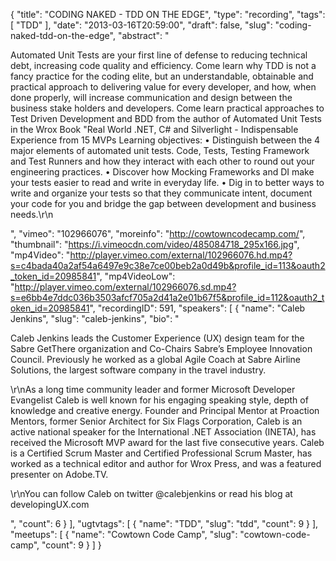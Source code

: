 {
  "title": "CODING NAKED - TDD ON THE EDGE",
  "type": "recording",
  "tags": [
    "TDD"
  ],
  "date": "2013-03-16T20:59:00",
  "draft": false,
  "slug": "coding-naked-tdd-on-the-edge",
  "abstract": "<p>Automated Unit Tests are your first line of defense to reducing technical debt, increasing code quality and efficiency. Come learn why TDD is not a fancy practice for the coding elite, but an understandable, obtainable and practical approach to delivering value for every developer, and how, when done properly, will increase communication and design between the business stake holders and developers. Come learn practical approaches to Test Driven Development and BDD from the author of Automated Unit Tests in the Wrox Book \"Real World .NET, C# and Silverlight - Indispensable Experience from 15 MVPs Learning objectives: • Distinguish between the 4 major elements of automated unit tests. Code, Tests, Testing Framework and Test Runners and how they interact with each other to round out your engineering practices. • Discover how Mocking Frameworks and DI make your tests easier to read and write in everyday life. • Dig in to better ways to write and organize your tests so that they communicate intent, document your code for you and bridge the gap between development and business needs.\r\n</p>",
  "vimeo": "102966076",
  "moreinfo": "http://cowtowncodecamp.com/",
  "thumbnail": "https://i.vimeocdn.com/video/485084718_295x166.jpg",
  "mp4Video": "http://player.vimeo.com/external/102966076.hd.mp4?s=c4bada40a2af54a6497e9c38e7ce00beb2a0d49b&profile_id=113&oauth2_token_id=20985841",
  "mp4VideoLow": "http://player.vimeo.com/external/102966076.sd.mp4?s=e6bb4e7ddc036b3503afcf705a2d41a2e01b67f5&profile_id=112&oauth2_token_id=20985841",
  "recordingID": 591,
  "speakers": [
    {
      "name": "Caleb Jenkins",
      "slug": "caleb-jenkins",
      "bio": "<p>Caleb Jenkins leads the Customer Experience (UX) design team for the Sabre GetThere organization and Co-Chairs Sabre’s Employee Innovation Council. Previously he worked as a global Agile Coach at Sabre Airline Solutions, the largest software company in the travel industry.</p><p>\r\nAs a long time community leader and former Microsoft Developer Evangelist Caleb is well known for his engaging speaking style, depth of knowledge and creative energy. Founder and Principal Mentor at Proaction Mentors, former Senior Architect for Six Flags Corporation, Caleb is an active national speaker for the International .NET Association (INETA), has received the Microsoft MVP award for the last five consecutive years. Caleb is a Certified Scrum Master and Certified Professional Scrum Master, has worked as a technical editor and author for Wrox Press, and was a featured presenter on Adobe.TV.</p><p>\r\nYou can follow Caleb on twitter @calebjenkins or read his blog at developingUX.com</p>",
      "count": 6
    }
  ],
  "ugtvtags": [
    {
      "name": "TDD",
      "slug": "tdd",
      "count": 9
    }
  ],
  "meetups": [
    {
      "name": "Cowtown Code Camp",
      "slug": "cowtown-code-camp",
      "count": 9
    }
  ]
}